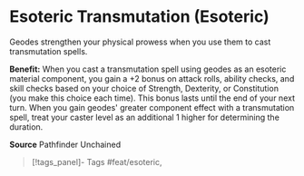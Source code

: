 ﻿---
cssclass: [feats]

---
# Esoteric Transmutation (Esoteric)

Geodes strengthen your physical prowess when you use them to cast transmutation spells.

**Benefit:** When you cast a transmutation spell using geodes as an esoteric material component, you gain a +2 bonus on attack rolls, ability checks, and skill checks based on your choice of Strength, Dexterity, or Constitution (you make this choice each time). This bonus lasts until the end of your next turn. When you gain geodes' greater component effect with a transmutation spell, treat your caster level as an additional 1 higher for determining the duration.

**Source** Pathfinder Unchained
>[!tags_panel]- Tags
> #feat/esoteric, 